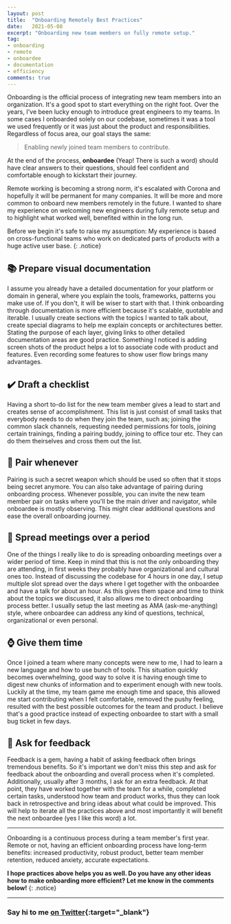 ```yaml
---
layout: post
title:  "Onboarding Remotely Best Practices"
date:   2021-05-08
excerpt: "Onboarding new team members on fully remote setup."
tag:
- onboarding
- remote
- onboardee
- documentation
- efficiency
comments: true
---
```

Onboarding is the official process of integrating new team members into an organization. It's a good spot to start everything on the right foot. Over the years, I've been lucky enough to introduce great engineers to my teams. In some cases I onboarded solely on our codebase, sometimes it was a tool we used frequently or it was just about the product and responsibilities. Regardless of focus area, our goal stays the same: 
> Enabling newly joined team members to contribute.

At the end of the process, **onboardee** (Yeap! There is such a word) should have clear answers to their questions, should feel confident and comfortable enough to kickstart their journey.

Remote working is becoming a strong norm, it's escalated with Corona and hopefully it will be permanent for many companies. It will be more and more common to onboard new members remotely in the future. I wanted to share my experience on welcoming new engineers during fully remote setup and to highlight what worked well, benefited within in the long run.

Before we begin it's safe to raise my assumption: My experience is based on cross-functional teams who work on dedicated parts of products with a huge active user base.
{: .notice}

## 📚 Prepare visual documentation
I assume you already have a detailed documentation for your platform or domain in general, where you explain the tools, frameworks, patterns you make use of. If you don't, it will be wiser to start with that. I think onboarding through documentation is more efficient because it's scalable, quotable and iterable. I usually create sections with the topics I wanted to talk about, create special diagrams to help me explain concepts or architectures better. Stating the purpose of each layer, giving links to other detailed documentation areas are good practice. Something I noticed is adding screen shots of the product helps a lot to associate code with product and features. Even recording some features to show user flow brings many advantages.

## ✔️ Draft a checklist 
Having a short to-do list for the new team member gives a lead to start and creates sense of accomplishment. This list is just consist of small tasks that everybody needs to do when they join the team, such as; joining the common slack channels, requesting needed permissions for tools, joining certain trainings, finding a pairing buddy, joining to office tour etc. They can do them theirselves and cross them out the list.

## 🤝 Pair whenever
Pairing is such a secret weapon which should be used so often that it stops being secret anymore. You can also take advantage of pairing during onboarding process. Whenever possible, you can invite the new team member pair on tasks where you'll be the main driver and navigator, while onboardee is mostly observing. This might clear additional questions and ease the overall onboarding journey.

## 📆 Spread meetings over a period 
One of the things I really like to do is spreading onboarding meetings over a wider period of time. Keep in mind that this is not the only onboarding they are attending, in first weeks they probably have organizational and cultural ones too. Instead of discussing the codebase for 4 hours in one day, I setup multiple slot spread over the days where I get together with the onboardee and have a talk for about an hour. As this gives them space and time to think about the topics we discussed, it also allows me to direct onboarding process better. I usually setup the last meeting as AMA (ask-me-anything) style, where onboardee can address any kind of questions, technical, organizational or even personal.

## ⌚ Give them time 
Once I joined a team where many concepts were new to me, I had to learn a new language and how to use bunch of tools. This situation quickly becomes overwhelming, good way to solve it is having enough time to digest new chunks of information and to experiment enough with new tools. Luckily at the time, my team game me enough time and space, this allowed me start contributing when I felt comfortable, removed the pushy feeling, resulted with the best possible outcomes for the team and product. I believe that's a good practice instead of expecting onboardee to start with a small bug ticket in few days.

## 💬 Ask for feedback 
Feedback is a gem, having a habit of asking feedback often brings tremendous benefits. So it's important we don't miss this step and ask for feedback about the onboarding and overall process when it's completed. Additionally, usually after 3 months, I ask for an extra feedback. At that point, they have worked together with the team for a while, completed certain tasks, understood how team and product works, thus they can look back in retrospective and bring ideas about what could be improved. This will help to iterate all the practices above and most importantly it will benefit the next onboardee (yes I like this word) a lot.

---
Onboarding is a continuous process during a team member's first year. Remote or not, having an efficient onboarding process have long-term benefits: increased productivity, robust product, better team member retention, reduced anxiety, accurate expectations.

**I hope practices above helps you as well. Do you have any other ideas how to make onboarding more efficient? Let me know in the comments below!**
{: .notice}

---
### Say hi to me [on Twitter](https://twitter.com/ugurtekbas){:target="_blank"}
